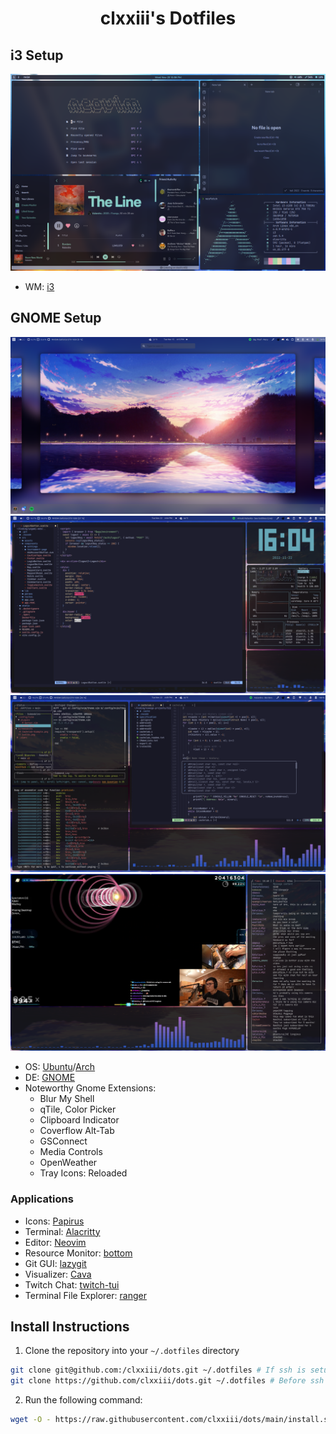 <div align="center">
<h1>clxxiii's Dotfiles</h1>
</div>

## i3 Setup

![Arch](https://github.com/clxxiii/dots/blob/main/Screenshots/arch-default.png?raw=true)

- WM: [i3](https://i3wm.org)

## GNOME Setup
![Workspaces](https://github.com/clxxiii/dots/blob/main/Screenshots/Workspaces.png?raw=true)
![Desktop Screenshot](https://github.com/clxxiii/dots/blob/main/Screenshots/Svelte.png?raw=true)
![Desktop Screenshot 2](https://github.com/clxxiii/dots/blob/main/Screenshots/Cachelab-Example.png?raw=true)
![Twitch](https://github.com/clxxiii/dots/blob/main/Screenshots/Twitch%202.png?raw=true)

- OS: [Ubuntu](https://ubuntu.com)/[Arch](https://archlinux.org)
- DE: [GNOME](https://gnome.org)
- Noteworthy Gnome Extensions:
  - Blur My Shell
  - qTile, Color Picker
  - Clipboard Indicator
  - Coverflow Alt-Tab
  - GSConnect
  - Media Controls
  - OpenWeather
  - Tray Icons: Reloaded

### Applications
- Icons: [Papirus](https://www.gnome-look.org/p/1166289/)
- Terminal: [Alacritty](https://github.com/alacritty/alacritty)
- Editor: [Neovim](https://neovim.io)
- Resource Monitor: [bottom](https://github.com/ClementTsang/bottom)
- Git GUI: [lazygit](https://github.com/jesseduffield/lazygit)
- Visualizer: [Cava](https://github.com/karlstab/cava)
- Twitch Chat: [twitch-tui](https://github.com/Xithrius/twitch-tui)
- Terminal File Explorer: [ranger](https://github.com/ranger/ranger)

## Install Instructions

1. Clone the repository into your `~/.dotfiles` directory

```bash
git clone git@github.com:/clxxiii/dots.git ~/.dotfiles # If ssh is setup
git clone https://github.com/clxxiii/dots.git ~/.dotfiles # Before ssh setup
```

2. Run the following command:

```bash
wget -O - https://raw.githubusercontent.com/clxxiii/dots/main/install.sh | sh
```
